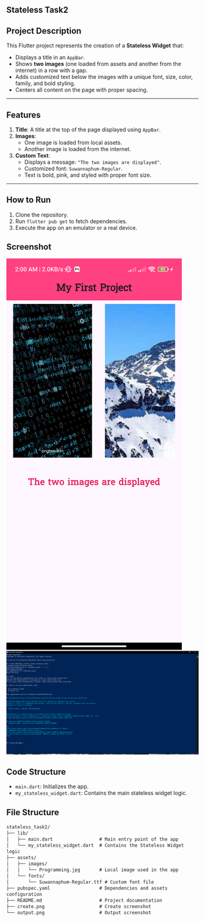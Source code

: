## Stateless Task2

## Project Description

This Flutter project represents the creation of a **Stateless Widget** that:

- Displays a title in an `AppBar`.
- Shows **two images** (one loaded from assets and another from the internet) in a row with a gap.
- Adds customized text below the images with a unique font, size, color, family, and bold styling.
- Centers all content on the page with proper spacing.

---

## Features

1. **Title**: A title at the top of the page displayed using `AppBar`.
2. **Images**:
    - One image is loaded from local assets.
    - Another image is loaded from the internet.
3. **Custom Text**:
    - Displays a message: `"The two images are displayed"`.
    - Customized font: `Suwannaphum-Regular`.
    - Text is bold, pink, and styled with proper font size.

---

## How to Run

1. Clone the repository.
2. Run `flutter pub get` to fetch dependencies.
3. Execute the app on an emulator or a real device.

## Screenshot

![Output Screenshot](output.png)
![Create Screenshot](create.png)

## Code Structure

- `main.dart`: Initializes the app.
- `my_stateless_widget.dart`: Contains the main stateless widget logic.

## File Structure

```
stateless_task2/
├── lib/
│   ├── main.dart                 # Main entry point of the app
│   └── my_stateless_widget.dart  # Contains the Stateless Widget logic
├── assets/
│   ├── images/
│   │   └── Programming.jpg       # Local image used in the app
│   └── fonts/
│       └── Suwannaphum-Regular.ttf # Custom font file
├── pubspec.yaml                  # Dependencies and assets configuration
├── README.md                     # Project documentation
├── create.png                    # Create screenshot
└── output.png                    # Output screenshot

```
